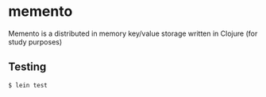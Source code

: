 # memento

Memento is a distributed in memory key/value storage written in Clojure (for study purposes)

## Testing
```bash
$ lein test
```
